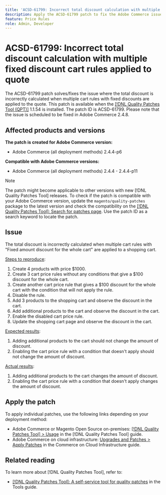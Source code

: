 ```yaml
---
title: 'ACSD-61799: Incorrect total discount calculation with multiple fixed discount cart rules applied to quote'
description: Apply the ACSD-61799 patch to fix the Adobe Commerce issue where the total discount is incorrectly calculated when multiple cart rules with fixed discounts are applied to the quote.
feature: Price Rules 
role: Admin, Developer
---
```


# ACSD-61799: Incorrect total discount calculation with multiple fixed discount cart rules applied to quote

The ACSD-61799 patch solves/fixes the issue where the total discount is incorrectly calculated when multiple cart rules with fixed discounts are applied to the quote. This patch is available when the [[!DNL Quality Patches Tool (QPT)]](/help/tools/quality-patches-tool/quality-patches-tool-to-self-serve-quality-patches.md) 1.1.54 is installed. The patch ID is ACSD-61799. Please note that the issue is scheduled to be fixed in Adobe Commerce 2.4.8.

## Affected products and versions

**The patch is created for Adobe Commerce version:**

* Adobe Commerce (all deployment methods) 2.4.4-p6

**Compatible with Adobe Commerce versions:**

* Adobe Commerce (all deployment methods) 2.4.4 - 2.4.4-p11

>[!NOTE]
>
>The patch might become applicable to other versions with new [!DNL Quality Patches Tool] releases. To check if the patch is compatible with your Adobe Commerce version, update the `magento/quality-patches` package to the latest version and check the compatibility on the [[!DNL Quality Patches Tool]: Search for patches page](https://experienceleague.adobe.com/tools/commerce-quality-patches/index.html). Use the patch ID as a search keyword to locate the patch.

## Issue

The total discount is incorrectly calculated when multiple cart rules with "Fixed amount discount for the whole cart" are applied to a shopping cart.

<u>Steps to reproduce</u>:

1. Create 4 products with price $1000.
1. Create 3 cart price rules without any conditions that give a $100 discount for the whole cart.
1. Create another cart price rule that gives a $100 discount for the whole cart with the condition that will not apply the rule.
1. Disable the rule.
1. Add 3 products to the shopping cart and observe the discount in the cart.
1. Add additional products to the cart and observe the discount in the cart.
1. Enable the disabled cart price rule.
1. Update the shopping cart page and observe the discount in the cart.

<u>Expected results</u>:

1. Adding additional products to the cart should not change the amount of discount.
1. Enabling the cart price rule with a condition that doesn't apply should not change the amount of discount.

<u>Actual results</u>:

1. Adding additional products to the cart changes the amount of discount.
1. Enabling the cart price rule with a condition that doesn't apply changes the amount of discount.

## Apply the patch

To apply individual patches, use the following links depending on your deployment method:

* Adobe Commerce or Magento Open Source on-premises: [[!DNL Quality Patches Tool] > Usage](/help/tools/quality-patches-tool/usage.md) in the [!DNL Quality Patches Tool] guide.
* Adobe Commerce on cloud infrastructure: [Upgrades and Patches > Apply Patches](https://experienceleague.adobe.com/docs/commerce-cloud-service/user-guide/develop/upgrade/apply-patches.html) in the Commerce on Cloud Infrastructure guide.

## Related reading

To learn more about [!DNL Quality Patches Tool], refer to:

* [[!DNL Quality Patches Tool]: A self-service tool for quality patches](/help/tools/quality-patches-tool/quality-patches-tool-to-self-serve-quality-patches.md) in the Tools guide.

